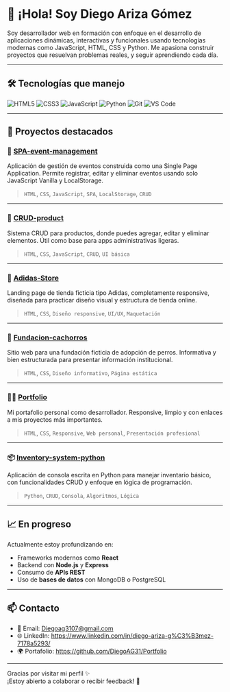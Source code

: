 # 👋 ¡Hola! Soy Diego Ariza Gómez

Soy desarrollador web en formación con enfoque en el desarrollo de aplicaciones dinámicas, interactivas y funcionales usando tecnologías modernas como JavaScript, HTML, CSS y Python. Me apasiona construir proyectos que resuelvan problemas reales, y seguir aprendiendo cada día.

---

## 🛠️ Tecnologías que manejo

![HTML5](https://img.shields.io/badge/HTML-E34F26?style=flat-square&logo=html5&logoColor=white)
![CSS3](https://img.shields.io/badge/CSS-1572B6?style=flat-square&logo=css3&logoColor=white)
![JavaScript](https://img.shields.io/badge/JavaScript-F7DF1E?style=flat-square&logo=javascript&logoColor=black)
![Python](https://img.shields.io/badge/Python-3776AB?style=flat-square&logo=python&logoColor=white)
![Git](https://img.shields.io/badge/Git-F05032?style=flat-square&logo=git&logoColor=white)
![VS Code](https://img.shields.io/badge/VSCode-007ACC?style=flat-square&logo=visual-studio-code&logoColor=white)

---

## 🚀 Proyectos destacados

### 🎫 [SPA-event-management](https://github.com/DiegoAG31/SPA-event-management)
Aplicación de gestión de eventos construida como una Single Page Application. Permite registrar, editar y eliminar eventos usando solo JavaScript Vanilla y LocalStorage.

> `HTML`, `CSS`, `JavaScript`, `SPA`, `LocalStorage`, `CRUD`

---

### 🛒 [CRUD-product](https://github.com/DiegoAG31/CRUD-product)
Sistema CRUD para productos, donde puedes agregar, editar y eliminar elementos. Útil como base para apps administrativas ligeras.

> `HTML`, `CSS`, `JavaScript`, `CRUD`, `UI básica`

---

### 👟 [Adidas-Store](https://github.com/DiegoAG31/Adidas-Store)
Landing page de tienda ficticia tipo Adidas, completamente responsive, diseñada para practicar diseño visual y estructura de tienda online.

> `HTML`, `CSS`, `Diseño responsive`, `UI/UX`, `Maquetación`

---

### 🐶 [Fundacion-cachorros](https://github.com/DiegoAG31/Fundacion-cachorros)
Sitio web para una fundación ficticia de adopción de perros. Informativa y bien estructurada para presentar información institucional.

> `HTML`, `CSS`, `Diseño informativo`, `Página estática`

---

### 👨‍💻 [Portfolio](https://github.com/DiegoAG31/Portfolio)
Mi portafolio personal como desarrollador. Responsive, limpio y con enlaces a mis proyectos más importantes.

> `HTML`, `CSS`, `Responsive`, `Web personal`, `Presentación profesional`

---

### 📦 [Inventory-system-python](https://github.com/DiegoAG31/Inventory-system-python)
Aplicación de consola escrita en Python para manejar inventario básico, con funcionalidades CRUD y enfoque en lógica de programación.

> `Python`, `CRUD`, `Consola`, `Algoritmos`, `Lógica`

---

## 📈 En progreso

Actualmente estoy profundizando en:
- Frameworks modernos como **React**
- Backend con **Node.js** y **Express**
- Consumo de **APIs REST**
- Uso de **bases de datos** con MongoDB o PostgreSQL

---

## 📫 Contacto

- 📧 Email: Diegoag3107@gmail.com  
- 🌐 LinkedIn: https://www.linkedin.com/in/diego-ariza-g%C3%B3mez-7178a5293/
- 🌍 Portafolio: https://github.com/DiegoAG31/Portfolio

---

Gracias por visitar mi perfil ✨  
¡Estoy abierto a colaborar o recibir feedback! 🚀
